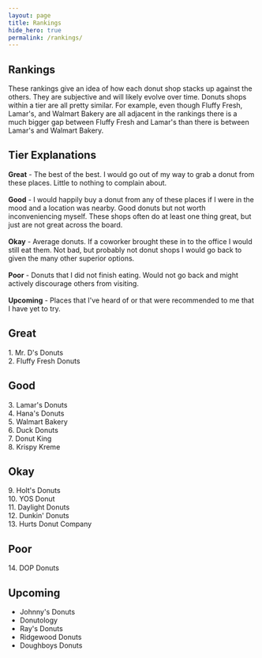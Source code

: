 ```yaml
---
layout: page
title: Rankings
hide_hero: true
permalink: /rankings/
---
```


## Rankings
These rankings give an idea of how each donut shop stacks up against the others. They are subjective and will likely evolve over time. Donuts shops within a tier are all pretty similar. For example, even though Fluffy Fresh, Lamar's, and Walmart Bakery are all adjacent in the rankings there is a much bigger gap between Fluffy Fresh and Lamar's than there is between Lamar's and Walmart Bakery.

## Tier Explanations
<b>Great</b> - The best of the best. I would go out of my way to grab a donut from these places. Little to nothing to complain about.
<br><br>
<b>Good</b> - I would happily buy a donut from any of these places if I were in the mood and a location was nearby. Good donuts but not worth inconveniencing myself. These shops often do at least one thing great, but just are not great across the board.
<br><br>
<b>Okay</b> - Average donuts. If a coworker brought these in to the office I would still eat them. Not bad, but probably not donut shops I would go back to given the many other superior options.
<br><br>
<b>Poor</b> - Donuts that I did not finish eating. Would not go back and might actively discourage others from visiting.
<br><br>
<b>Upcoming</b> - Places that I've heard of or that were recommended to me that I have yet to try.

## Great
1\. Mr. D's Donuts <br>
2\. Fluffy Fresh Donuts <br>

## Good
3\. Lamar's Donuts <br>
4\. Hana's Donuts <br>
5\. Walmart Bakery <br>
6\. Duck Donuts <br>
7\. Donut King <br>
8\. Krispy Kreme <br>

## Okay
9\. Holt's Donuts <br>
10\. YOS Donut <br>
11\. Daylight Donuts <br>
12\. Dunkin' Donuts <br>
13\. Hurts Donut Company <br>

## Poor
14\. DOP Donuts <br>

## Upcoming
- Johnny's Donuts
- Donutology
- Ray's Donuts
- Ridgewood Donuts
- Doughboys Donuts
